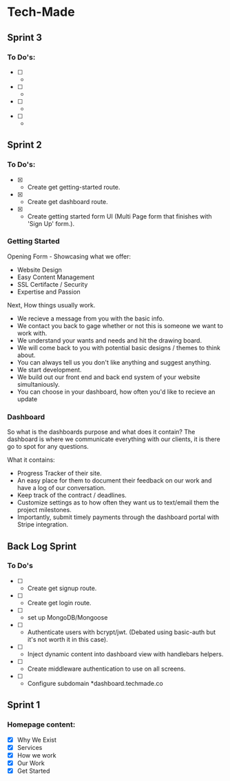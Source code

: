 # Tech-Made

## Sprint 3

### To Do's:
- [ ] - 
- [ ] - 
- [ ] - 
- [ ] - 


## Sprint 2

### To Do's:
- [X] - Create get getting-started route.
- [X] - Create get dashboard route.
- [X] - Create getting started form UI (Multi Page form that finishes with 'Sign Up' form.).

### Getting Started
Opening Form - Showcasing what we offer:
- Website Design
- Easy Content Management
- SSL Certifacte / Security
- Expertise and Passion

Next, How things usually work.
- We recieve a message from you with the basic info.
- We contact you back to gage whether or not this is someone we want to work with.
- We understand your wants and needs and hit the drawing board.
- We will come back to you with potential basic designs / themes to think about.
- You can always tell us you don't like anything and suggest anything.
- We start development.
- We build out our front end and back end system of your website simultaniously. 
- You can choose in your dashboard, how often you'd like to recieve an update

### Dashboard

So what is the dashboards purpose and what does it contain? The dashboard is where we communicate everything
with our clients, it is there go to spot for any questions.

What it contains:
 - Progress Tracker of their site.
 - An easy place for them to document their feedback on our work and have a log of our conversation.
 - Keep track of the contract / deadlines.
 - Customize settings as to how often they want us to text/email them the project milestones.
 - Importantly, submit timely payments through the dashboard portal with Stripe integration.

## Back Log Sprint

### To Do's
- [ ] - Create get signup route.
- [ ] - Create get login route.
- [ ] - set up MongoDB/Mongoose
- [ ] - Authenticate users with bcrypt/jwt. (Debated using basic-auth but it's not worth it in this case).
- [ ] - Inject dynamic content into dashboard view with handlebars helpers.
- [ ] - Create middleware authentication to use on all screens.
- [ ] - Configure subdomain *dashboard.techmade.co

## Sprint 1
### Homepage content:
- [X] Why We Exist
- [X] Services
- [X] How we work
- [X] Our Work
- [X] Get Started